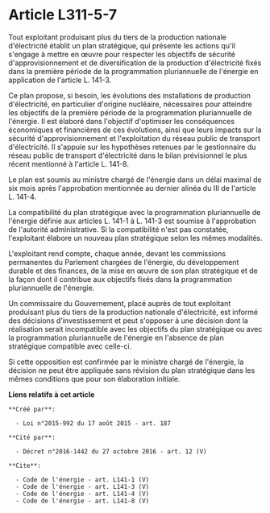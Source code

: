 # Article L311-5-7

Tout exploitant produisant plus du tiers de la production nationale d'électricité établit un plan stratégique, qui présente
les actions qu'il s'engage à mettre en œuvre pour respecter les objectifs de sécurité d'approvisionnement et de
diversification de la production d'électricité fixés dans la première période de la programmation pluriannuelle de l'énergie
en application de l'article L. 141-3. 

Ce plan propose, si besoin, les évolutions des installations de production d'électricité, en particulier d'origine nucléaire,
nécessaires pour atteindre les objectifs de la première période de la programmation pluriannuelle de l'énergie. Il est
élaboré dans l'objectif d'optimiser les conséquences économiques et financières de ces évolutions, ainsi que leurs impacts
sur la sécurité d'approvisionnement et l'exploitation du réseau public de transport d'électricité. Il s'appuie sur les
hypothèses retenues par le gestionnaire du réseau public de transport d'électricité dans le bilan prévisionnel le plus récent
mentionné à l'article L. 141-8. 

Le plan est soumis au ministre chargé de l'énergie dans un délai maximal de six mois après l'approbation mentionnée au
dernier alinéa du III de l'article L. 141-4. 

La compatibilité du plan stratégique avec la programmation pluriannuelle de l'énergie définie aux articles L. 141-1 à L.
141-3 est soumise à l'approbation de l'autorité administrative. Si la compatibilité n'est pas constatée, l'exploitant élabore
un nouveau plan stratégique selon les mêmes modalités. 

L'exploitant rend compte, chaque année, devant les commissions permanentes du Parlement chargées de l'énergie, du
développement durable et des finances, de la mise en œuvre de son plan stratégique et de la façon dont il contribue aux
objectifs fixés dans la programmation pluriannuelle de l'énergie. 

Un commissaire du Gouvernement, placé auprès de tout exploitant produisant plus du tiers de la production nationale
d'électricité, est informé des décisions d'investissement et peut s'opposer à une décision dont la réalisation serait
incompatible avec les objectifs du plan stratégique ou avec la programmation pluriannuelle de l'énergie en l'absence de plan
stratégique compatible avec celle-ci. 

Si cette opposition est confirmée par le ministre chargé de l'énergie, la décision ne peut être appliquée sans révision du
plan stratégique dans les mêmes conditions que pour son élaboration initiale.

**Liens relatifs à cet article**

	**Créé par**:

	  - Loi n°2015-992 du 17 août 2015 - art. 187

	**Cité par**:

	  - Décret n°2016-1442 du 27 octobre 2016 - art. 12 (V)

	**Cite**:

	  - Code de l'énergie - art. L141-1 (V)
	  - Code de l'énergie - art. L141-3 (V)
	  - Code de l'énergie - art. L141-4 (V)
	  - Code de l'énergie - art. L141-8 (V)
